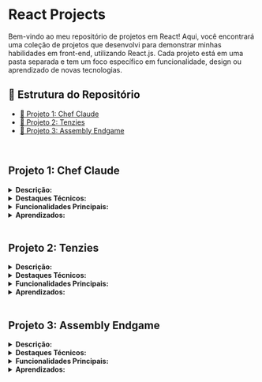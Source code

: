 # React Projects

Bem-vindo ao meu repositório de projetos em React! Aqui, você encontrará uma coleção de projetos que desenvolvi para demonstrar minhas habilidades em front-end, utilizando React.js. Cada projeto está em uma pasta separada e tem um foco específico em funcionalidade, design ou aprendizado de novas tecnologias.

## 📂 Estrutura do Repositório

- [📁 Projeto 1: Chef Claude](#projeto-1-chef-claude)
- [📁 Projeto 2: Tenzies](#projeto-2-tenzies)
- [📁 Projeto 3: Assembly Endgame](#projeto-3-assembly-endgame)

<br>

## Projeto 1: Chef Claude
<details>
  <summary><strong>Descrição:</strong></summary>

  ChefClaude é uma aplicação frontend desenvolvida em React que permite aos usuários criar receitas personalizadas com base em ingredientes disponíveis. O projeto utiliza a API do Google Gemini para gerar receitas em tempo real, oferecendo sugestões culinárias tanto em inglês quanto em português. O foco principal foi a implementação de React Hooks (`useState` e `useEffect`) para gerenciamento de estado e a integração com APIs externas para obter dados dinâmicos.
</details>

<details>
  <summary><strong>Destaques Técnicos:</strong></summary>

  - **Gerenciamento de Estado:** Utilização de `useState` para controlar a lista de ingredientes e a receita gerada, e `useEffect` para garantir a sincronização com a API.  
  - **Integração com API:** Comunicação com a API do Google Gemini para gerar receitas personalizadas com base nos ingredientes fornecidos pelo usuário.  
  - **Formulário Interativo:** Implementação de um formulário para adicionar ingredientes, com validação para evitar duplicações e feedback visual para o usuário.  
  - **Markdown Dinâmico:** Renderização de receitas formatadas em markdown, permitindo uma exibição clara e organizada das instruções.  
  - **Boas Práticas:** Código modular e reutilizável, com componentização clara e estilização encapsulada usando CSS Modules.  
  - **Ferramentas Modernas:** Uso do Vite para desenvolvimento rápido e eficiente, garantindo uma experiência de desenvolvimento fluida.  
</details>

<details>
  <summary><strong>Funcionalidades Principais:</strong></summary>

  - Adição e gerenciamento de ingredientes.  
  - Geração de receitas personalizadas com base nos ingredientes fornecidos.  
  - Exibição de receitas formatadas em markdown, com instruções em inglês e português.  
  - Integração contínua com a API do Google Gemini para sugestões culinárias dinâmicas.  
</details>

<details>
  <summary><strong>Aprendizados:</strong></summary>

  - Aprimoramento no uso de React Hooks para gerenciamento de estado e efeitos colaterais.  
  - Experiência prática em integração com APIs externas e manipulação de respostas assíncronas.  
  - Aplicação de boas práticas de desenvolvimento, como componentização modular.  
  - Utilização de ferramentas modernas como Vite para otimizar o fluxo de desenvolvimento.  
</details>
<br>

## Projeto 2: Tenzies
<details>
  <summary><strong>Descrição:</strong></summary>

  Tenzies é um jogo de dados desenvolvido em React, onde o objetivo é rolar os dados até que todos mostrem o mesmo valor. O jogador pode "segurar" os dados que deseja manter entre as jogadas, enquanto os outros são rolados novamente. O projeto utiliza uma API de imagens (Unsplash) para gerar um plano de fundo dinâmico relacionado ao tema do jogo. O foco principal foi a implementação de **React Hooks** (`useState`, `useEffect`, `useRef`) para gerenciamento de estado e efeitos colaterais, além de boas práticas de acessibilidade.
</details>

<details>
  <summary><strong>Destaques Técnicos:</strong></summary>

  - **Gerenciamento de Estado:** Utilização de `useState` para controlar o estado dos dados e `useEffect` para sincronizar ações, como a verificação de vitória e a busca de imagens de fundo.  
  - **Acessibilidade:** Implementação de atributos ARIA (`aria-pressed`, `aria-label`) e um leitor de tela (`aria-live="polite"`) para garantir que o jogo seja acessível a todos os usuários.  
  - **Integração com API:** Comunicação com a API do Unsplash para buscar imagens aleatórias relacionadas ao tema do jogo, que são usadas como plano de fundo dinâmico.  
  - **Efeitos Visuais:** Uso da biblioteca `react-confetti` para exibir uma animação de confete quando o jogador vence o jogo.  
  - **Componentização:** Divisão do jogo em componentes reutilizáveis, como o componente `Die`, que representa um dado individual.  
  - **Boas Práticas:** Código modular, limpo e organizado, com foco em semântica e reutilização.  
</details>

<details>
  <summary><strong>Funcionalidades Principais:</strong></summary>

  - Rolagem de dados com a possibilidade de "segurar" dados específicos entre as jogadas.  
  - Verificação automática de vitória quando todos os dados mostram o mesmo valor.  
  - Plano de fundo dinâmico gerado a partir de imagens relacionadas ao tema do jogo, obtidas da API do Unsplash.  
  - Animação de confete e feedback visual ao vencer o jogo.  
  - Botão que alterna entre "Roll" e "New Game" dependendo do estado do jogo.  
</details>

<details>
  <summary><strong>Aprendizados:</strong></summary>

  - Aprimoramento no uso de React Hooks (`useState`, `useEffect`, `useRef`) para gerenciamento de estado e efeitos colaterais.  
  - Experiência prática em integração com APIs externas (Unsplash) para obter dados dinâmicos.  
  - Aplicação de boas práticas de acessibilidade, como o uso de atributos ARIA e feedback para leitores de tela.  
  - Utilização de bibliotecas externas (`react-confetti`) para adicionar efeitos visuais ao projeto.  
  - Desenvolvimento de componentes reutilizáveis e modularização do código.  
</details>
<br>

## Projeto 3: Assembly Endgame

<details>
  <summary><strong>Descrição:</strong></summary>

  **Assembly: Endgame** é um jogo de adivinhação de palavras desenvolvido em React, onde o objetivo é descobrir a palavra oculta antes que as tentativas se esgotem. O jogo tem um tema de programação, com referências a linguagens de programação e uma narrativa que envolve salvar o mundo da programação do temido **Assembly**. O projeto utiliza **React Hooks** (`useState`, `useEffect`) para gerenciamento de estado e efeitos colaterais, além de bibliotecas como `framer-motion` para animações e `react-confetti` para celebrar vitórias.
</details>

<details>
  <summary><strong>Destaques Técnicos:</strong></summary>

  - **Gerenciamento de Estado:** Uso de `useState` para controlar a palavra atual, as letras adivinhadas e o número de tentativas restantes, e `useEffect` para sincronizar ações como a inicialização do jogo e a atualização do estado.  
  - **Acessibilidade:** Implementação de atributos ARIA (`aria-live`, `role="status"`) e feedback para leitores de tela, garantindo que o jogo seja acessível a todos os usuários.  
  - **Animações:** Utilização da biblioteca `framer-motion` para animações suaves no título e na descrição do jogo.  
  - **Efeitos Visuais:** Uso de `react-confetti` para exibir uma animação de confete ao vencer o jogo.  
  - **Dificuldade Personalizável:** O jogador pode escolher entre três níveis de dificuldade (fácil, médio, difícil), que afetam o número máximo de tentativas permitidas.  
  - **Componentização:** Divisão do jogo em componentes reutilizáveis e modularização do código para facilitar a manutenção e escalabilidade.  
</details>

<details>
  <summary><strong>Funcionalidades Principais:</strong></summary>

  - Adivinhação de letras para descobrir a palavra oculta.  
  - Feedback visual e textual sobre letras corretas e incorretas.  
  - Contagem de tentativas restantes e exibição de linguagens de programação "perdidas" conforme o jogador erra.  
  - Animações de confete ao vencer o jogo e mensagens de despedida ao perder.  
  - Seleção de dificuldade (fácil, médio, difícil) que ajusta o número máximo de tentativas.  
  - Botão "New Game" para reiniciar o jogo com uma nova palavra.  
</details>

<details>
  <summary><strong>Aprendizados:</strong></summary>

  - Aprimoramento no uso de React Hooks (`useState`, `useEffect`) para gerenciamento de estado e efeitos colaterais.  
  - Experiência prática em animações com a biblioteca `framer-motion`.  
  - Aplicação de boas práticas de acessibilidade, como o uso de atributos ARIA e feedback para leitores de tela.  
  - Desenvolvimento de lógica de jogo, incluindo verificação de vitória/derrota e gerenciamento de tentativas.  
  - Utilização de bibliotecas externas (`react-confetti`) para adicionar efeitos visuais ao projeto.  
  - Componentização e modularização do código para facilitar a manutenção e escalabilidade.  
</details>
